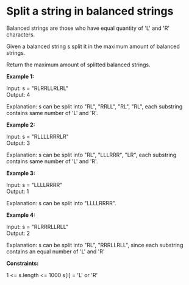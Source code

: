 # Split a string in balanced strings

Balanced strings are those who have equal quantity of 'L' and 'R' characters.

Given a balanced string s split it in the maximum amount of balanced strings.

Return the maximum amount of splitted balanced strings.


**Example 1:**

Input: s = "RLRRLLRLRL"<br>
Output: 4<br>

Explanation: s can be split into "RL", "RRLL", "RL", "RL", each substring contains same number of 'L' and 'R'.

**Example 2:**

Input: s = "RLLLLRRRLR"<br>
Output: 3<br>

Explanation: s can be split into "RL", "LLLRRR", "LR", each substring contains same number of 'L' and 'R'.

**Example 3:**

Input: s = "LLLLRRRR"<br>
Output: 1<br>

Explanation: s can be split into "LLLLRRRR".

**Example 4:**

Input: s = "RLRRRLLRLL"<br>
Output: 2<br>

Explanation: s can be split into "RL", "RRRLLRLL", since each substring contains an equal number of 'L' and 'R'
 
**Constraints:**

1 <= s.length <= 1000
s[i] = 'L' or 'R'